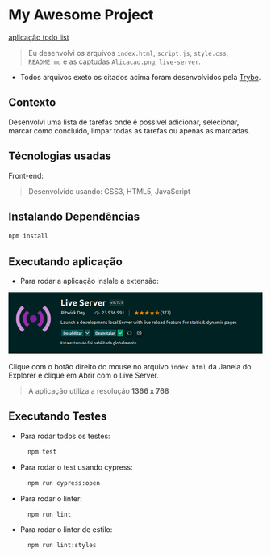 <!-- Olá, Tryber!

Esse é apenas um arquivo inicial para o README do seu projeto.

É essencial que você preencha esse documento por conta própria, ok?

Não deixe de usar nossas dicas de escrita de README de projetos, e deixe sua criatividade brilhar!

⚠️ IMPORTANTE: você precisa deixar nítido:
- quais arquivos/pastas foram desenvolvidos por você; 
- quais arquivos/pastas foram desenvolvidos por outra pessoa estudante;
- quais arquivos/pastas foram desenvolvidos pela Trybe.

-->

# My Awesome Project

[aplicação todo list](./Aplicacao.png)

> Eu desenvolvi os arquivos `index.html`, `script.js`, `style.css`, `README.md` e as captudas `Alicacao.png`, `live-server`.

* Todos arquivos exeto os citados acima foram desenvolvidos pela [Trybe](https://www.betrybe.com/).

## Contexto

Desenvolvi uma lista de tarefas onde é possivel adicionar, selecionar, marcar como concluido, limpar todas as tarefas ou apenas as marcadas.

## Técnologias usadas

Front-end:
> Desenvolvido usando: CSS3, HTML5, JavaScript

## Instalando Dependências

```bash
npm install
```

## Executando aplicação

* Para rodar a aplicação inslale a extensão:

![extensão](./live-server.png)

Clique com o botão direito do mouse no arquivo `index.html` da Janela do Explorer e clique em Abrir com o Live Server.

> A aplicação utiliza a resolução **1366 x 768**

## Executando Testes

* Para rodar todos os testes:

  ```bash
    npm test
  ```

* Para rodar o test usando cypress:

   ```bash
     npm run cypress:open
   ```

* Para rodar o linter:

  ```bash
    npm run lint
  ```

* Para rodar o linter de estilo:

  ```bash
    npm run lint:styles
  ```
